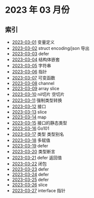 # 2023 年 03 月份

## 索引

- [2023-03-01](./01/README.md) 变量定义
- [2023-03-02](./02/README.md) struct encoding/json 导出
- [2023-03-03](./03/README.md) defer
- [2023-03-04](./04/README.md) 结构体嵌套
- [2023-03-05](./05/README.md) 字符串
- [2023-03-06](./06/README.md) 指针
- [2023-03-07](./07/README.md) 可变函数
- [2023-03-08](./08/README.md) channel
- [2023-03-09](./09/README.md) array slice
- [2023-03-10](./10/README.md) nil切片 空切片
- [2023-03-11](./11/README.md) 强制类型转换
- [2023-03-12](./12/README.md) 接口
- [2023-03-13](./13/README.md) slice
- [2023-03-14](./14/README.md) map
- [2023-03-15](./15/README.md) 接口的静态类型
- [2023-03-16](./16/README.md) Go101
- [2023-03-17](./17/README.md) 类型 类型别名
- [2023-03-18](./18/README.md) 多赋值
- [2023-03-19](./19/README.md) defer
- [2023-03-20](./20/README.md) 类型断言
- [2023-03-21](./21/README.md) defer 返回值
- [2023-03-22](./22/README.md) 闭包
- [2023-03-23](./23/README.md) defer
- [2023-03-24](./24/README.md) defer
- [2023-03-25](./25/README.md) defer
- [2023-03-26](./26/README.md) slice
- [2023-03-27](./27/README.md) interface 指针

